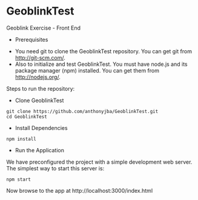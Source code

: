 # GeoblinkTest
Geoblink Exercise - Front End

* Prerequisites

- You need git to clone the GeoblinkTest repository. You can get git from http://git-scm.com/.
- Also to initialize and test GeoblinkTest. You must have node.js and its package manager (npm) installed. You can get them from http://nodejs.org/.

Steps to run the repository:

* Clone GeoblinkTest

```
git clone https://github.com/anthonyjba/GeoblinkTest.git
cd GeoblinkTest
```

* Install Dependencies

```
npm install
```

* Run the Application

We have preconfigured the project with a simple development web server. The simplest way to start this server is:

```
npm start
```

Now browse to the app at http://localhost:3000/index.html

